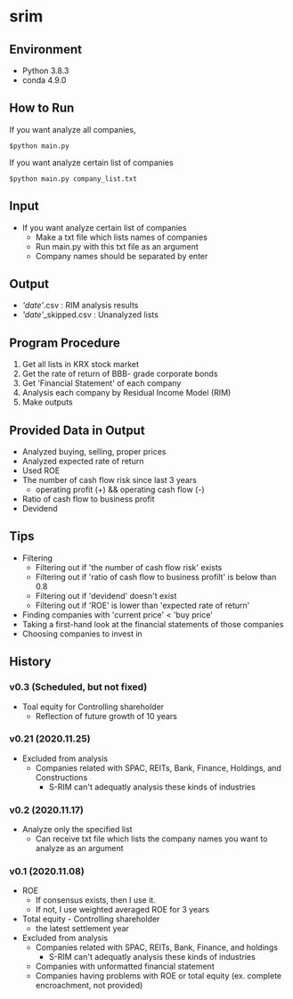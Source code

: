 # srim

## Environment
- Python 3.8.3
- conda 4.9.0


## How to Run
If you want analyze all companies,
```
$python main.py
```
If you want analyze certain list of companies
```
$python main.py company_list.txt
```

## Input
- If you want analyze certain list of companies
  - Make a txt file which lists names of companies
  - Run main.py with this txt file as an argument
  - Company names should be separated by enter

## Output
- *'date'*.csv : RIM analysis results
- *'date'*_skipped.csv : Unanalyzed lists

## Program Procedure
1. Get all lists in KRX stock market
2. Get the rate of return of BBB- grade corporate bonds
3. Get 'Financial Statement' of each company
4. Analysis each company by Residual Income Model (RIM)
5. Make outputs

## Provided Data in Output
- Analyzed buying, selling, proper prices
- Analyzed expected rate of return
- Used ROE
- The number of cash flow risk since last 3 years
  - operating profit (+) && operating cash flow (-)
- Ratio of cash flow to business profit
- Devidend

## Tips
- Filtering
  - Filtering out if 'the number of cash flow risk' exists
  - Filtering out if 'ratio of cash flow to business profilt' is below than 0.8
  - Filtering out if 'devidend' doesn't exist
  - Filtering out if 'ROE' is lower than 'expected rate of return'
- Finding companies with 'current price' < 'buy price'
- Taking a first-hand look at the financial statements of those companies
- Choosing companies to invest in

## History
### v0.3 (Scheduled, but not fixed)
- Toal equity for Controlling shareholder
  - Reflection of future growth of 10 years
### v0.21 (2020.11.25)
- Excluded from analysis
  - Companies related with SPAC, REITs, Bank, Finance, Holdings, and Constructions
    - S-RIM can't adequatly analysis these kinds of industries 
### v0.2 (2020.11.17)
- Analyze only the specified list
  - Can receive txt file which lists the company names you want to analyze as an argument
### v0.1 (2020.11.08)
- ROE
  - If consensus exists, then I use it.
  - If not, I use weighted averaged ROE for 3 years
- Total equity - Controlling shareholder
  - the latest settlement year
- Excluded from analysis
  - Companies related with SPAC, REITs, Bank, Finance, and holdings
    - S-RIM can't adequatly analysis these kinds of industries 
  - Companies with unformatted financial statement
  - Companies having problems with ROE or total equity (ex. complete encroachment, not provided)

  